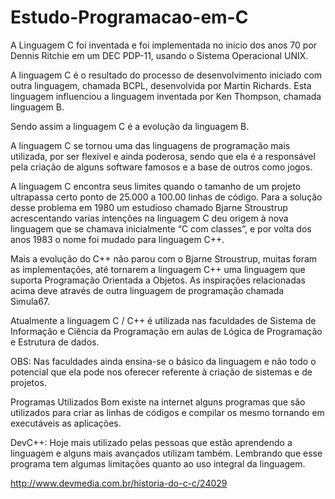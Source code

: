 # Estudo-Programacao-em-C

A Linguagem C foi inventada e foi implementada no inicio dos anos 70 por Dennis Ritchie em um DEC PDP-11, usando o Sistema Operacional UNIX.

A linguagem C é o resultado do processo de desenvolvimento iniciado com outra linguagem, chamada BCPL, desenvolvida por Martin Richards. Esta linguagem influenciou a linguagem inventada por Ken Thompson, chamada linguagem B.

Sendo assim a linguagem C é a evolução da linguagem B.

A linguagem C se tornou uma das linguagens de programação mais utilizada, por ser flexível e ainda poderosa, sendo que ela é a responsável pela criação de alguns software famosos e a base de outros como jogos.

A linguagem C encontra seus limites quando o tamanho de um projeto ultrapassa certo ponto de 25.000 a 100.00 linhas de código. Para a solução desse problema em 1980 um estudioso chamado Bjarne Stroustrup acrescentando varias intenções na linguagem C deu origem à nova linguagem que se chamava inicialmente “C com classes”, e por volta dos anos 1983 o nome foi mudado para linguagem C++.

Mais a evolução do C++ não parou com o Bjarne Stroustrup, muitas foram as implementações, até tornarem a linguagem C++ uma linguagem que suporta Programação Orientada a Objetos. As inspirações relacionadas acima deve através de outra linguagem de programação chamada Simula67.

Atualmente a linguagem C / C++ é utilizada nas faculdades de Sistema de Informação e Ciência da Programação em aulas de Lógica de Programação e Estrutura de dados.

OBS: Nas faculdades ainda ensina-se o básico da linguagem e não todo o potencial que ela pode nos oferecer referente à criação de sistemas e de projetos.

Programas Utilizados
Bom existe na internet alguns programas que são utilizados para criar as linhas de códigos e compilar os mesmo tornando em executáveis as aplicações.

DevC++: Hoje mais utilizado pelas pessoas que estão aprendendo a linguagem e alguns mais avançados utilizam também. Lembrando que esse programa tem algumas limitações quanto ao uso integral da linguagem.

http://www.devmedia.com.br/historia-do-c-c/24029
